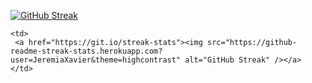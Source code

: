 [![GitHub Streak](https://github-readme-streak-stats.herokuapp.com?user=JeremiaXavier&theme=highcontrast)](https://git.io/streak-stats)
<table>
  <tr>
  
    <td>
     <a href="https://git.io/streak-stats"><img src="https://github-readme-streak-stats.herokuapp.com?user=JeremiaXavier&theme=highcontrast" alt="GitHub Streak" /></a>
    </td>
  
    
</tr>

</table>
